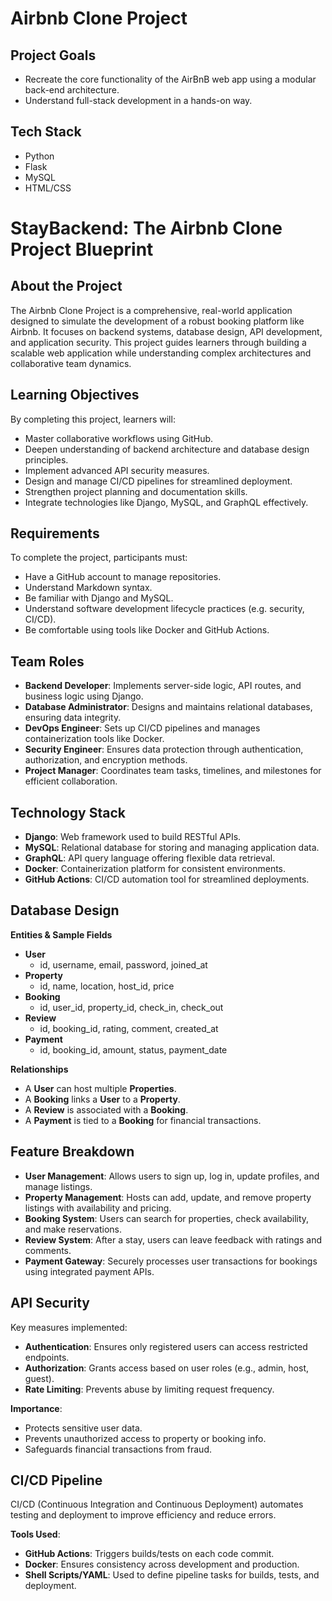 # Airbnb Clone Project
## Project Goals
- Recreate the core functionality of the AirBnB web app using a modular back-end architecture.
- Understand full-stack development in a hands-on way.

## Tech Stack
- Python
- Flask
- MySQL
- HTML/CSS
# StayBackend: The Airbnb Clone Project Blueprint

## About the Project

The Airbnb Clone Project is a comprehensive, real-world application designed to simulate the development of a robust booking platform like Airbnb. It focuses on backend systems, database design, API development, and application security. This project guides learners through building a scalable web application while understanding complex architectures and collaborative team dynamics.

## Learning Objectives

By completing this project, learners will:

- Master collaborative workflows using GitHub.
- Deepen understanding of backend architecture and database design principles.
- Implement advanced API security measures.
- Design and manage CI/CD pipelines for streamlined deployment.
- Strengthen project planning and documentation skills.
- Integrate technologies like Django, MySQL, and GraphQL effectively.

## Requirements

To complete the project, participants must:

- Have a GitHub account to manage repositories.
- Understand Markdown syntax.
- Be familiar with Django and MySQL.
- Understand software development lifecycle practices (e.g. security, CI/CD).
- Be comfortable using tools like Docker and GitHub Actions.

## Team Roles

- **Backend Developer**: Implements server-side logic, API routes, and business logic using Django.
- **Database Administrator**: Designs and maintains relational databases, ensuring data integrity.
- **DevOps Engineer**: Sets up CI/CD pipelines and manages containerization tools like Docker.
- **Security Engineer**: Ensures data protection through authentication, authorization, and encryption methods.
- **Project Manager**: Coordinates team tasks, timelines, and milestones for efficient collaboration.

## Technology Stack

- **Django**: Web framework used to build RESTful APIs.
- **MySQL**: Relational database for storing and managing application data.
- **GraphQL**: API query language offering flexible data retrieval.
- **Docker**: Containerization platform for consistent environments.
- **GitHub Actions**: CI/CD automation tool for streamlined deployments.

## Database Design

**Entities & Sample Fields**

- **User**
  - id, username, email, password, joined_at
- **Property**
  - id, name, location, host_id, price
- **Booking**
  - id, user_id, property_id, check_in, check_out
- **Review**
  - id, booking_id, rating, comment, created_at
- **Payment**
  - id, booking_id, amount, status, payment_date

**Relationships**

- A **User** can host multiple **Properties**.
- A **Booking** links a **User** to a **Property**.
- A **Review** is associated with a **Booking**.
- A **Payment** is tied to a **Booking** for financial transactions.
## Feature Breakdown

- **User Management**: Allows users to sign up, log in, update profiles, and manage listings.
- **Property Management**: Hosts can add, update, and remove property listings with availability and pricing.
- **Booking System**: Users can search for properties, check availability, and make reservations.
- **Review System**: After a stay, users can leave feedback with ratings and comments.
- **Payment Gateway**: Securely processes user transactions for bookings using integrated payment APIs.

## API Security

Key measures implemented:

- **Authentication**: Ensures only registered users can access restricted endpoints.
- **Authorization**: Grants access based on user roles (e.g., admin, host, guest).
- **Rate Limiting**: Prevents abuse by limiting request frequency.

**Importance**:

- Protects sensitive user data.
- Prevents unauthorized access to property or booking info.
- Safeguards financial transactions from fraud.


## CI/CD Pipeline

CI/CD (Continuous Integration and Continuous Deployment) automates testing and deployment to improve efficiency and reduce errors.

**Tools Used**:

- **GitHub Actions**: Triggers builds/tests on each code commit.
- **Docker**: Ensures consistency across development and production.
- **Shell Scripts/YAML**: Used to define pipeline tasks for builds, tests, and deployment.
